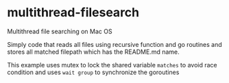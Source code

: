 # multithread-filesearch
Multithread file searching on Mac OS

Simply code that reads all files using recursive function and go routines and stores all matched
filepath which has the README.md name.

This example uses mutex to lock the shared variable ``matches`` to avoid race condition and uses 
``wait group`` to synchronize the goroutines